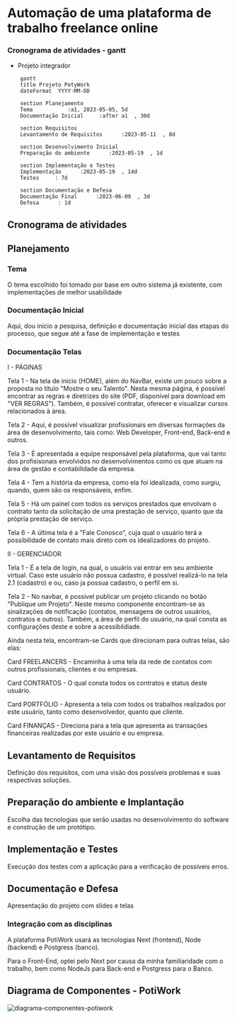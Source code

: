 # Automação de uma plataforma de trabalho freelance online 

### Cronograma de atividades - gantt

* Projeto integrador

```mermaid
    gantt
    title Projeto PotyWork
    dateFormat  YYYY-MM-DD

    section Planejamento
    Tema           :a1, 2023-05-05, 5d
    Documentação Inicial     :after a1  , 30d

    section Requisitos
    Levantamento de Requisitos      :2023-05-11  , 8d

    section Desenvolvimento Inicial
    Preparação do ambiente      :2023-05-19  , 1d

    section Implementação e Testes
    Implementação      :2023-05-19  , 14d
    Testes     : 7d

    section Documentação e Defesa
    Documentação Final      :2023-06-09  , 3d
    Defesa      : 1d

```

## Cronograma de atividades


## Planejamento


### Tema


O tema escolhido foi tomado por base em outro sistema já existente, com implementações de melhor usabilidade

### Documentação Inicial

Aqui, dou início a pesquisa, definição e documentação inicial das etapas do processo, que segue até a fase de implementação e testes

### Documentação Telas
I - PÁGINAS

Tela 1 - Na tela de início (HOME), além do NavBar, existe um pouco sobre a proposta no título "Mostre o seu Talento".
Nesta mesma página, é possível encontrar as regras e diretrizes do site (PDF, disponível para download em "VER REGRAS").
Também, é possível contratar, oferecer e visualizar cursos relacionados à área.

Tela 2 - Aqui, é possível visualizar profissionais em diversas formações da área de desenvolvimento, tais como: Web Developer, Front-end, Back-end e outros.

Tela 3 - É apresentada a equipe responsável pela plataforma, que vai tanto dos profisisonais envolvidos no desenvolvimentos como os que atuam na área de gestão e contabilidade da empresa.

Tela 4 - Tem a história da empresa, como ela foi idealizada, como surgiu, quando, quem são os responsáveis, enfim.

Tela 5 - Há um painel com todos os serviços prestados que envolvam o contrato tanto da solicitação de uma prestação de serviço, quanto que da própria prestação de serviço.

Tela 6 - A última tela é a "Fale Conosco", cuja qual o usuário terá a possibilidade de contato mais direto com os idealizadores do projeto.

II - GERENCIADOR

Tela 1 - É a tela de login, na qual, o usuário vai entrar em seu ambiente virtual. Caso este usuário não possua cadastro, é possível realizá-lo na tela 2.1 (cadastro) e ou, caso ja possua cadastro, o perfil em si.

Tela 2 - No navbar, é possivel publicar um projeto clicando no botão "Publique um Projeto".
Neste mesmo componente encontram-se as sinalizações de notificação (contatos, mensagens de outros usuários, contratos e outros).
Também, a área de perfil do usuário, na qual consta as configurações deste e sobre a acessibildiade.

Ainda nesta tela, encontram-se Cards que direcionam para outras telas, são elas:

Card FREELANCERS - Encaminha à uma tela da rede de contatos com outros profissionais, clientes e ou empresas.

Card CONTRATOS - O qual consta todos os contratos e status deste usuário.

Card PORTFÓLIO - Apresenta a tela com todos os trabalhos realizados por este usuário, tanto como desenvolvedor, quanto que cliente.

Card FINANÇAS - Direciona para a tela que apresenta as transações financeiras realizadas por este usuário e ou empresa.

## Levantamento de Requisitos


Definição dos requisitos, com uma visão dos possíveis problemas e suas respectivas soluções.


## Preparação do ambiente e Implantação

Escolha das tecnologias que serão usadas no desenvolvimento do software e construção de um protótipo.

## Implementação e Testes


Execução dos testes com a aplicação para a verificação de possíveis erros.


## Documentação e Defesa


Apresentação do projeto com slides e telas


### Integração com as disciplinas

A plataforma PotiWork usará as tecnologias Next (frontend), Node (backend) e Postgress (banco).

Para o Front-End, optei pelo Next por causa da minha familiaridade com o trabalho, bem como NodeJs para Back-end e Postgress para o Banco.

## Diagrama de Componentes - PotiWork

![diagrama-componentes-potiwork](imagens/Classe%20UML%20-%20P%C3%A1gina%202.png)